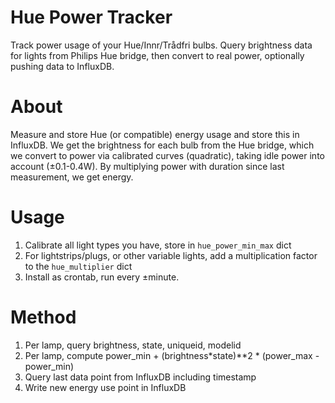 # Hue Power Tracker
Track power usage of your Hue/Innr/Trådfri bulbs. Query brightness data for lights from Philips Hue bridge, then convert to real power, optionally pushing data to InfluxDB.

# About

Measure and store Hue (or compatible) energy usage and store this in InfluxDB.
We get the brightness for each bulb from the Hue bridge, which we convert to power via
calibrated curves (quadratic), taking idle power into account (±0.1-0.4W).
By multiplying power with duration since last measurement, we get energy.

# Usage

1. Calibrate all light types you have, store in `hue_power_min_max` dict
2. For lightstrips/plugs, or other variable lights, add a multiplication factor to the `hue_multiplier` dict
3. Install as crontab, run every ±minute.

# Method

1. Per lamp, query brightness, state, uniqueid, modelid
2. Per lamp, compute power_min + (brightness*state)**2 * (power_max - power_min)
3. Query last data point from InfluxDB including timestamp
4. Write new energy use point in InfluxDB 
